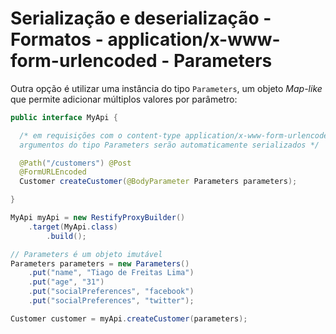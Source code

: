 # Serialização e deserialização - Formatos - application/x-www-form-urlencoded - Parameters

Outra opção é utilizar uma instância do tipo `Parameters`, um objeto *Map-like* que permite adicionar múltiplos valores por parâmetro:

```java
public interface MyApi {

  /* em requisições com o content-type application/x-www-form-urlencoded,
  argumentos do tipo Parameters serão automaticamente serializados */

  @Path("/customers") @Post
  @FormURLEncoded
  Customer createCustomer(@BodyParameter Parameters parameters);

}

MyApi myApi = new RestifyProxyBuilder()
    .target(MyApi.class)
        .build();

// Parameters é um objeto imutável
Parameters parameters = new Parameters()
    .put("name", "Tiago de Freitas Lima")
    .put("age", "31")
    .put("socialPreferences", "facebook")
    .put("socialPreferences", "twitter");

Customer customer = myApi.createCustomer(parameters);

```
